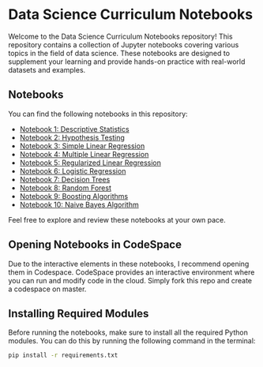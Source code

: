 # Data Science Curriculum Notebooks

Welcome to the Data Science Curriculum Notebooks repository! This repository contains a collection of Jupyter notebooks covering various topics in the field of data science. These notebooks are designed to supplement your learning and provide hands-on practice with real-world datasets and examples.

## Notebooks

You can find the following notebooks in this repository:
- [Notebook 1: Descriptive Statistics](01-descriptive-statistics.ipynb)
- [Notebook 2: Hypothesis Testing](02-hypothesis-testing.ipynb)
- [Notebook 3: Simple Linear Regression](03-simple-linear-regression.ipynb)
- [Notebook 4: Multiple Linear Regression](04-multiple-linear-regression.ipynb)
- [Notebook 5: Regularized Linear Regression](05-regularized-linear-regression.ipynb)
- [Notebook 6: Logistic Regression](06-logistic-regression.ipynb)
- [Notebook 7: Decision Trees](07-decision-trees.ipynb)
- [Notebook 8: Random Forest](08-random-forest.ipynb)
- [Notebook 9: Boosting Algorithms](09-boosting-algorithms.ipynb)
- [Notebook 10: Naive Bayes Algorithm](10-naive-bayes-algorithm.ipynb)

Feel free to explore and review these notebooks at your own pace.

## Opening Notebooks in CodeSpace

Due to the interactive elements in these notebooks, I recommend opening them in Codespace. CodeSpace provides an interactive environment where you can run and modify code in the cloud. Simply fork this repo and create a codespace on master.

## Installing Required Modules

Before running the notebooks, make sure to install all the required Python modules. You can do this by running the following command in the terminal:

```bash
pip install -r requirements.txt